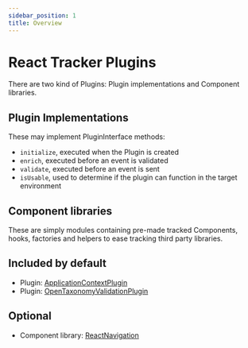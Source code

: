 ```yaml
---
sidebar_position: 1
title: Overview
---
```


# React Tracker Plugins

There are two kind of Plugins: Plugin implementations and Component libraries.

## Plugin Implementations
These may implement PluginInterface methods:
- `initialize`, executed when the Plugin is created
- `enrich`, executed before an event is validated
- `validate`, executed before an event is sent
- `isUsable`, used to determine if the plugin can function in the target environment

## Component libraries
These are simply modules containing pre-made tracked Components, hooks, factories and helpers to ease tracking third party libraries.

## Included by default
- Plugin: [ApplicationContextPlugin](/tracking/react-native/plugins/application-context.md)
- Plugin: [OpenTaxonomyValidationPlugin](/tracking/react-native/plugins/open-taxonomy-validation.md)

## Optional
- Component library: [ReactNavigation](/tracking/react-native/plugins/react-navigation.md)
